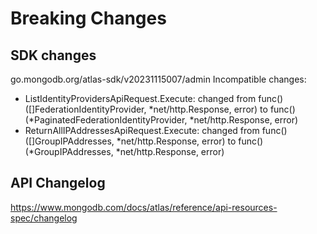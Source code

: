 # Breaking Changes

## SDK changes

go.mongodb.org/atlas-sdk/v20231115007/admin
Incompatible changes:

- ListIdentityProvidersApiRequest.Execute: changed from func() ([]FederationIdentityProvider, *net/http.Response, error) to func() (*PaginatedFederationIdentityProvider, \*net/http.Response, error)
- ReturnAllIPAddressesApiRequest.Execute: changed from func() ([]GroupIPAddresses, *net/http.Response, error) to func() (*GroupIPAddresses, \*net/http.Response, error)

## API Changelog

https://www.mongodb.com/docs/atlas/reference/api-resources-spec/changelog
